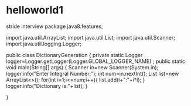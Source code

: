 # helloworld1
stride interview
package java8.features;

import java.util.ArrayList;
import java.util.List;
import java.util.Scanner;
import java.util.logging.Logger;

public class DictionaryGeneration {
	private static Logger logger=Logger.getLogger(Logger.GLOBAL_LOGGER_NAME) ;
	public static void main(String[] args) {
		Scanner in=new Scanner(System.in);
		logger.info("Enter Integral Number:");
		int num=in.nextInt();
		List<String> list=new ArrayList<>();
		for(int i=1;i<=num;i++){
			list.add(i+":"+i*i);
		}
		logger.info("Dictionary is:"+list);
	}

}
